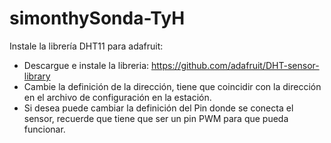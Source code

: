 # simonthySonda-TyH
Instale la librería DHT11 para adafruit:
- Descargue e instale la libreria: https://github.com/adafruit/DHT-sensor-library
- Cambie la definición de la dirección, tiene que coincidir con la dirección en el archivo de configuración en la estación.
- Si desea puede cambiar la definición del Pin donde se conecta el sensor, recuerde que tiene que ser un pin PWM para que pueda funcionar.
